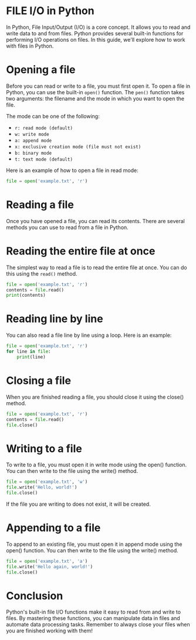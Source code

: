 # FILE I/O in Python

In Python, File Input/Output (I/O) is a core concept. It allows you to read and write data to and from files. Python provides several built-in functions for performing I/O operations on files. In this guide, we'll explore how to work with files in Python.

# Opening a file
Before you can read or write to a file, you must first open it. To open a file in Python, you can use the built-in `open()` function. The `pen()` function takes two arguments: the filename and the mode in which you want to open the file.

The mode can be one of the following:

- `r: read mode (default)`
- `w: write mode`
- `a: append mode`
- `x: exclusive creation mode (file must not exist)`
- `b: binary mode`
- `t: text mode (default)`

Here is an example of how to open a file in read mode:

```python
file = open('example.txt', 'r')
```

# Reading a file
Once you have opened a file, you can read its contents. There are several methods you can use to read from a file in Python.

# Reading the entire file at once
The simplest way to read a file is to read the entire file at once. You can do this using the `read()` method.

```python
file = open('example.txt', 'r')
contents = file.read()
print(contents)
```

# Reading line by line
You can also read a file line by line using a loop. Here is an example:

```python
file = open('example.txt', 'r')
for line in file:
    print(line)
```

# Closing a file
When you are finished reading a file, you should close it using the close() method.

```python
file = open('example.txt', 'r')
contents = file.read()
file.close()
```

# Writing to a file
To write to a file, you must open it in write mode using the open() function. You can then write to the file using the write() method.

```python
file = open('example.txt', 'w')
file.write('Hello, world!')
file.close()
```

If the file you are writing to does not exist, it will be created.

# Appending to a file
To append to an existing file, you must open it in append mode using the open() function. You can then write to the file using the write() method.

```python
file = open('example.txt', 'a')
file.write('Hello again, world!')
file.close()
```

# Conclusion
Python's built-in file I/O functions make it easy to read from and write to files. By mastering these functions, you can manipulate data in files and automate data processing tasks. Remember to always close your files when you are finished working with them!